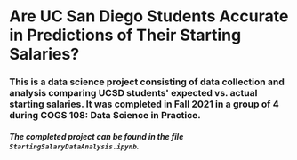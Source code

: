# Are UC San Diego Students Accurate in Predictions of Their Starting Salaries?

### This is a data science project consisting of data collection and analysis comparing UCSD students' expected vs. actual starting salaries. It was completed in Fall 2021 in a group of 4 during COGS 108: Data Science in Practice.

##### The completed project can be found in the file `StartingSalaryDataAnalysis.ipynb`.
